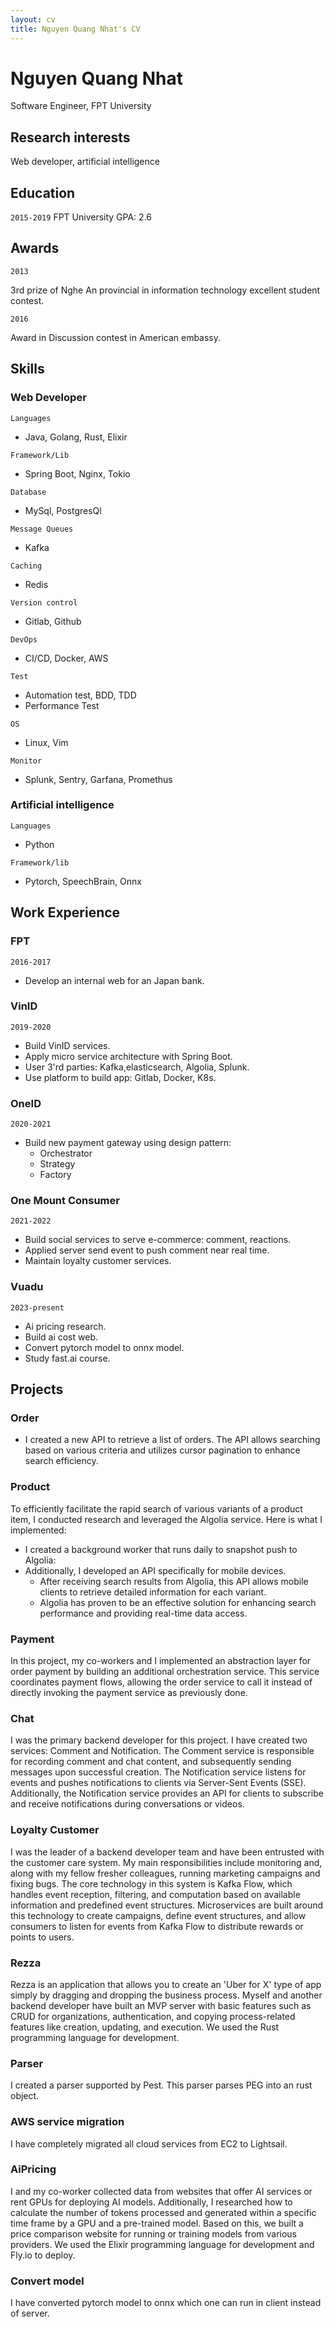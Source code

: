 ```yaml
---
layout: cv
title: Nguyen Quang Nhat's CV
---
```


# Nguyen Quang Nhat

Software Engineer, FPT University

## Research interests

Web developer, artificial intelligence

## Education

`2015-2019`
FPT University
GPA: 2.6

## Awards

`2013`

3rd prize of Nghe An provincial in information technology excellent student contest.

`2016`

Award in Discussion contest in American embassy.

## Skills

### Web Developer

`Languages`

- Java, Golang, Rust, Elixir

`Framework/Lib`

- Spring Boot, Nginx, Tokio

`Database`

- MySql, PostgresQl

`Message Queues`

- Kafka

`Caching`

- Redis

`Version control`

- Gitlab, Github

`DevOps`

- CI/CD, Docker, AWS

`Test`

- Automation test, BDD, TDD
- Performance Test

`OS`

- Linux, Vim

`Monitor`

- Splunk, Sentry, Garfana, Promethus

### Artificial intelligence

`Languages`

- Python

`Framework/lib`

- Pytorch, SpeechBrain, Onnx

## Work Experience

### FPT

`2016-2017`

- Develop an internal web for an Japan bank.

### VinID

`2019-2020`

- Build VinID services.
- Apply micro service architecture with Spring Boot.
- User 3'rd parties: Kafka,elasticsearch, Algolia, Splunk.
- Use platform to build app: Gitlab, Docker, K8s.

### OneID

`2020-2021`

- Build new payment gateway using design pattern:
  - Orchestrator
  - Strategy
  - Factory

### One Mount Consumer

`2021-2022`

- Build social services to serve e-commerce: comment, reactions.
- Applied server send event to push comment near real time.
- Maintain loyalty customer services.

### Vuadu

`2023-present`

- Ai pricing research.
- Build ai cost web.
- Convert pytorch model to onnx model.
- Study fast.ai course.

## Projects

### Order

- I created a new API to retrieve a list of orders. The API allows searching based on various criteria and utilizes cursor pagination to enhance search efficiency.

### Product

To efficiently facilitate the rapid search of various variants of a product item, I conducted research and leveraged the Algolia service. Here is what I implemented:

- I created a background worker that runs daily to snapshot push to Algolia:
- Additionally, I developed an API specifically for mobile devices.
  - After receiving search results from Algolia, this API allows mobile clients to retrieve detailed information for each variant.
  - Algolia has proven to be an effective solution for enhancing search performance and providing real-time data access.

### Payment

In this project, my co-workers and I implemented an abstraction layer for order payment by building an additional orchestration service. This service coordinates payment flows, allowing the order service to call it instead of directly invoking the payment service as previously done.

### Chat

I was the primary backend developer for this project. I have created two services: Comment and Notification. The Comment service is responsible for recording comment and chat content, and subsequently sending messages upon successful creation. The Notification service listens for events and pushes notifications to clients via Server-Sent Events (SSE). Additionally, the Notification service provides an API for clients to subscribe and receive notifications during conversations or videos.

### Loyalty Customer

I was the leader of a backend developer team and have been entrusted with the customer care system. My main responsibilities include monitoring and, along with my fellow fresher colleagues, running marketing campaigns and fixing bugs. The core technology in this system is Kafka Flow, which handles event reception, filtering, and computation based on available information and predefined event structures. Microservices are built around this technology to create campaigns, define event structures, and allow consumers to listen for events from Kafka Flow to distribute rewards or points to users.

### Rezza

Rezza is an application that allows you to create an 'Uber for X' type of app simply by dragging and dropping the business process. Myself and another backend developer have built an MVP server with basic features such as CRUD for organizations, authentication, and copying process-related features like creation, updating, and execution. We used the Rust programming language for development.

### Parser

I created a parser supported by Pest. This parser parses PEG into an rust object.

### AWS service migration

I have completely migrated all cloud services from EC2 to Lightsail.

### AiPricing

I and my co-worker collected data from websites that offer AI services or rent GPUs for deploying AI models. Additionally, I researched how to calculate the number of tokens processed and generated within a specific time frame by a GPU and a pre-trained model. Based on this, we built a price comparison website for running or training models from various providers. We used the Elixir programming language for development and Fly.io to deploy.

### Convert model

I have converted pytorch model to onnx which one can run in client instead of server.

<!-- ### Footer

Last updated: May 2013 -->
